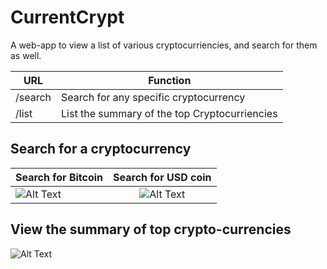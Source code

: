 # CurrentCrypt

A web-app to view a list of various cryptocurriencies, and search for them as well.

|      URL      |    Function   |
| ------------- | ------------- |
| /search  | Search for any specific cryptocurrency  |
| /list  | List the summary of the top Cryptocurriencies  |


## Search for a cryptocurrency
| Search for Bitcoin      | Search for USD coin        |
| ------------- |:---------------:|
| ![Alt Text](https://media.giphy.com/media/5bgNvHiyuYwWjnIzhX/giphy.gif)| ![Alt Text](https://media.giphy.com/media/1BcwNt6T42xID7Y7KF/giphy.gif)|
  


## View the summary of top crypto-currencies
  ![Alt Text](https://media.giphy.com/media/5n5CG459wrZrTzswcK/giphy.gif)
